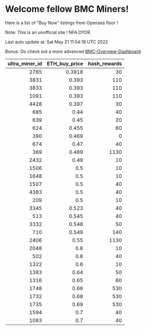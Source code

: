 # Welcome fellow BMC Miners!
Here is a list of "Buy Now" listings from Opensea floor !

Note: This is an unofficial site ! NFA DYOR

Last auto update at: Sat May 21 11:54:18 UTC 2022

Bonus: Do check out a more advanced [BMC-Overview-Dashboard](https://dune.com/defifunk/BMC-Overview-Dashboard)


|   ultra_miner_id |   ETH_buy_price |   hash_rewards |
|-----------------:|----------------:|---------------:|
|             2765 |          0.3918 |             30 |
|             3831 |          0.393  |            110 |
|             3833 |          0.393  |            110 |
|             1091 |          0.393  |            110 |
|             4428 |          0.397  |             30 |
|              685 |          0.44   |             40 |
|              639 |          0.45   |             20 |
|              624 |          0.455  |             60 |
|              390 |          0.469  |              0 |
|              674 |          0.47   |             40 |
|              369 |          0.489  |           1130 |
|             2432 |          0.49   |             10 |
|             1506 |          0.5    |             10 |
|             1648 |          0.5    |             10 |
|             1507 |          0.5    |             40 |
|             4383 |          0.5    |             40 |
|              209 |          0.5    |             10 |
|             3345 |          0.523  |             40 |
|              513 |          0.545  |             40 |
|             3332 |          0.548  |             50 |
|              710 |          0.549  |            140 |
|             2406 |          0.55   |           1130 |
|             2048 |          0.6    |             10 |
|              502 |          0.6    |             40 |
|             1322 |          0.6    |             10 |
|             1383 |          0.64   |             50 |
|             1316 |          0.65   |             60 |
|             1748 |          0.66   |            530 |
|             1732 |          0.68   |            530 |
|             1735 |          0.69   |            530 |
|             1594 |          0.7    |             40 |
|             1083 |          0.7    |             40 |